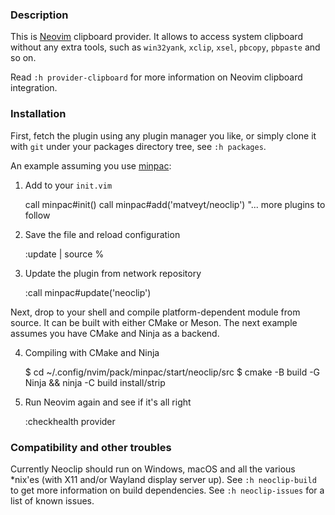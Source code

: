 ### Description

This is [Neovim](https://neovim.io) clipboard provider. It allows to access system
clipboard without any extra tools, such as `win32yank`, `xclip`, `xsel`, `pbcopy`,
`pbpaste` and so on.

Read `:h provider-clipboard` for more information on Neovim clipboard integration.

### Installation

First, fetch the plugin using any plugin manager you like, or simply clone it with `git`
under your packages directory tree, see `:h packages`.

An example assuming you use [minpac](https://github.com/k-takata/minpac):

1. Add to your `init.vim`


    call minpac#init()
    call minpac#add('matveyt/neoclip')
    "... more plugins to follow

2. Save the file and reload configuration


    :update | source %

3.  Update the plugin from network repository


    :call minpac#update('neoclip')

Next, drop to your shell and compile platform-dependent module from source. It can be
built with either CMake or Meson. The next example assumes you have CMake and Ninja as a
backend.

4. Compiling with CMake and Ninja


    $ cd ~/.config/nvim/pack/minpac/start/neoclip/src
    $ cmake -B build -G Ninja && ninja -C build install/strip

5. Run Neovim again and see if it's all right


    :checkhealth provider

### Compatibility and other troubles

Currently Neoclip should run on Windows, macOS and all the various \*nix'es (with X11
and/or Wayland display server up). See `:h neoclip-build` to get more information on
build dependencies. See `:h neoclip-issues` for a list of known issues.
